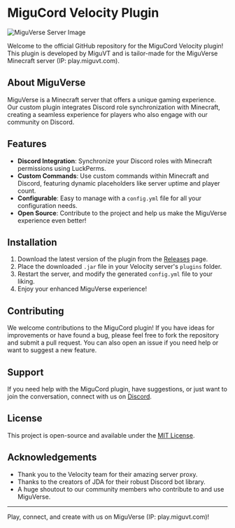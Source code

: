 # MiguCord Velocity Plugin

![MiguVerse Server Image](https://github.com/MiguVT/MiguCord_Velocity/assets/71216796/a9518146-2070-4fd0-9dd6-7dec1baff184)


Welcome to the official GitHub repository for the MiguCord Velocity plugin! This plugin is developed by MiguVT and is tailor-made for the MiguVerse Minecraft server (IP: play.miguvt.com).

## About MiguVerse

MiguVerse is a Minecraft server that offers a unique gaming experience. Our custom plugin integrates Discord role synchronization with Minecraft, creating a seamless experience for players who also engage with our community on Discord.

## Features

- **Discord Integration**: Synchronize your Discord roles with Minecraft permissions using LuckPerms.
- **Custom Commands**: Use custom commands within Minecraft and Discord, featuring dynamic placeholders like server uptime and player count.
- **Configurable**: Easy to manage with a `config.yml` file for all your configuration needs.
- **Open Source**: Contribute to the project and help us make the MiguVerse experience even better!

## Installation

1. Download the latest version of the plugin from the [Releases](https://github.com/MiguVT/MiguCord_Velocity/releases) page.
2. Place the downloaded `.jar` file in your Velocity server's `plugins` folder.
3. Restart the server, and modify the generated `config.yml` file to your liking.
4. Enjoy your enhanced MiguVerse experience!

## Contributing

We welcome contributions to the MiguCord plugin! If you have ideas for improvements or have found a bug, please feel free to fork the repository and submit a pull request. You can also open an issue if you need help or want to suggest a new feature.

## Support

If you need help with the MiguCord plugin, have suggestions, or just want to join the conversation, connect with us on [Discord](https://discord.gg/kRQW9WadsF).

## License

This project is open-source and available under the [MIT License](LICENSE).

## Acknowledgements

- Thank you to the Velocity team for their amazing server proxy.
- Thanks to the creators of JDA for their robust Discord bot library.
- A huge shoutout to our community members who contribute to and use MiguVerse.

---

Play, connect, and create with us on MiguVerse (IP: play.miguvt.com)!
